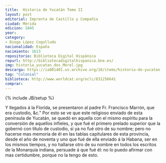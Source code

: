 ```yaml
---
title:  Historia de Yucatán Tomo II
layout: post
editorial: Imprenta de Castillo y Compañía
ciudad: Mérida
edicion: 1845
year: 
category:
- Diego López Cogolludo
nacionalidad: España
nacimiento: 1613
repositorio: Biblioteca Digital Hispánica
repurl: http://bibliotecadigitalhispanica.bne.es/
img: historia_yucatan_dos_Morel.jpg
descarga: https://ia801401.us.archive.org/18/items/historia-de-yucatan-ii-diego-lopez-cogolludo/Historia%20de%20Yucatan%20II%20-%20Diego%20L%C3%B3pez%20Cogolludo.pdf
tag: "Colonial"
biblioteca: http://www.worldcat.org/oclc/831256641
comprar: 
---
```

{% include JB/setup %}

Y llegados á la Florida, se presentaron al padre Fr. Francisco Marrón, que era custodio, &c." Por esto se ve que este religioso enviado de esta península de Yucatán, se quedó en aquella con el mismo espíritu para la conversión de aquellos infieles, y que fué el primero prelado superior que la gobernó con título de custodio, si ya no fué otro de su nombre; pero no hacerse mas memoria de él en las tablas capitulares de esta provincia, desde el año de noventa y uno que fué de ella enviado á la Habana, ser en los mismos tiempos, y no hallarse otro de su nombre en todos los escritos de la Monarquía indiana, persuade á que fué él: no lo puedo afirmar con mas certidumbre, porque no la tengo de esto.

